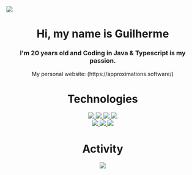![](https://komarev.com/ghpvc/?username=guikaua12&color=dc143c)

<div align="center">
  <div>
    <h1>Hi, my name is Guilherme</h1>
    <h3>I'm 20 years old and Coding in Java & Typescript is my passion.</h3>
    <p>My personal website: (https://approximations.software/)</p>
  </div>

  <div  style="display='flex'">
    <h1>Technologies</h1>
    <a href="https://github.com/guikaua12">
      <img src="https://img.shields.io/badge/Java-ED8B00?style=for-the-badge&logo=java&logoColor=white"/>
      <img src="https://img.shields.io/badge/JavaScript-F7DF1E?style=for-the-badge&logo=javascript&logoColor=black" />
      <img src="https://img.shields.io/badge/TypeScript-007ACC?style=for-the-badge&logo=typescript&logoColor=white" />
      <img src="https://img.shields.io/badge/Node.js-43853D?style=for-the-badge&logo=node.js&logoColor=white" />
      <br/>
      <img src="https://img.shields.io/badge/next.js-000000?style=for-the-badge&logo=next.js&logoColor=white" />
      <img src="https://img.shields.io/badge/Express.js-404D59?style=for-the-badge&logo=express&logoColor=white" />
      <img src="https://img.shields.io/badge/React-20232A?style=for-the-badge&logo=react&logoColor=61DAFB" />
    </a>
  </div>
  
  <div>
    <h1>Activity</h1>
    <a href='https://github.com/guikaua12'>
      <img src='https://github-readme-stats.vercel.app/api/wakatime?username=guikaua12&range=all_time&layout=compact&theme=dark'>
    <a>
  </div>
</div>

